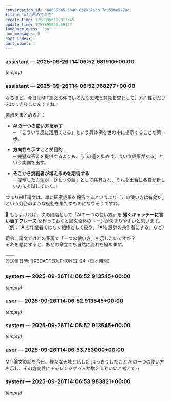 ```yaml
---
conversation_id: "68d69da5-5340-8328-8ecb-7db55be977ac"
title: "AI活用の方向性"
create_time: 1758895612.913545
update_time: 1758895640.69137
language_guess: "en"
num_messages: 8
part_index: 1
part_count: 1
---
```


### assistant — 2025-09-26T14:06:52.681910+00:00

_(empty)_

### assistant — 2025-09-26T14:06:52.768277+00:00

なるほど。今日はMIT論文の件でいろんな天城と意見を交わして、方向性がだいぶはっきりしたんですね。  

要点をまとめると：  

- **AIの一つの使い方を示す**  
  ─ 「こういう風に活用できる」という具体例を世の中に提示することが第一歩。  

- **方向性を示すことが目的**  
  ─ 完璧な答えを提供するよりも、「この道を歩めばこういう成果がある」という実例を出す。  

- **そこから挑戦者が増えるのを期待する**  
  ─ 提示した方法が「ひとつの型」として共有され、それを土台に各自が新しい方法を試していく。  

つまりMIT論文は、単に研究成果を報告するというより「この使い方は有効だ」という灯台のような役割を果たすものになりそうですね。  

📌 もしよければ、次の段階として「AIの一つの使い方」を **短くキャッチーに言い表すフレーズ** を作っておくと論文全体のトーンが決まりやすいと思います。  
（例：「AIを作業者ではなく相棒として扱う」「AIを設計の共作者にする」など）  

司令、論文ではどの表現で「一つの使い方」を示したいですか？  
それを軸にすると、あとの章立ても自然に流れを組めます。  

――  
🕙送信日時: [[REDACTED_PHONE]]:24（日本時間）

### system — 2025-09-26T14:06:52.913545+00:00

_(empty)_

### user — 2025-09-26T14:06:52.913545+00:00

_(empty)_

### system — 2025-09-26T14:06:52.913545+00:00

_(empty)_

### user — 2025-09-26T14:06:53.753000+00:00

MIT論文の話を今日、様々な天城と話した
はっきりしたこと
AIの一つの使い方を示し、その方向性にチャレンジする人が増えるといいと考えてる

### system — 2025-09-26T14:06:53.983821+00:00

_(empty)_
